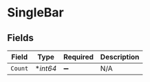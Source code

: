 # SingleBar


## Fields

| Field              | Type               | Required           | Description        |
| ------------------ | ------------------ | ------------------ | ------------------ |
| `Count`            | **int64*           | :heavy_minus_sign: | N/A                |